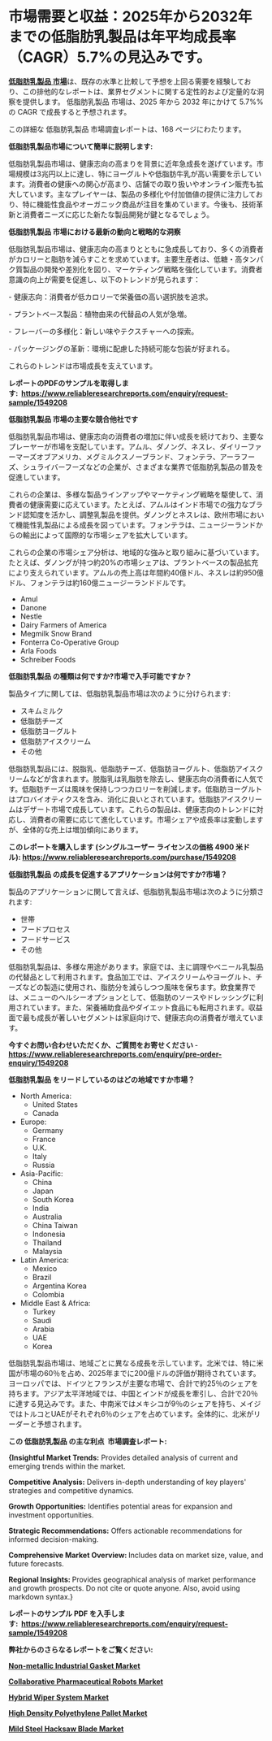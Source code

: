 <p><h1>市場需要と収益：2025年から2032年までの低脂肪乳製品は年平均成長率（CAGR）5.7%の見込みです。</h1></p><p data-sourcepos="1:1-1:157"><strong><a href="https://www.reliableresearchreports.com/low-fat-dairy-products-r1549208?utm_campaign=107&utm_medium=36&utm_source=Github&utm_content=ia&utm_term=24032025&utm_id=low-fat-dairy-products">低脂肪乳製品 市場</a></strong>は、既存の水準と比較して予想を上回る需要を経験しており、この排他的なレポートは、業界セグメントに関する定性的および定量的な洞察を提供します。 低脂肪乳製品 市場は、2025 年から 2032 年にかけて 5.7%% の CAGR で成長すると予想されます。</p>
<p data-sourcepos="3:1-3:50">この詳細な 低脂肪乳製品 市場調査レポートは、168 ページにわたります。</p>
<p><strong>低脂肪乳製品市場について簡単に説明します:</strong></p>
<p><p>低脂肪乳製品市場は、健康志向の高まりを背景に近年急成長を遂げています。市場規模は3兆円以上に達し、特にヨーグルトや低脂肪牛乳が高い需要を示しています。消費者の健康への関心が高まり、店舗での取り扱いやオンライン販売も拡大しています。主なプレイヤーは、製品の多様化や付加価値の提供に注力しており、特に機能性食品やオーガニック商品が注目を集めています。今後も、技術革新と消費者ニーズに応じた新たな製品開発が鍵となるでしょう。</p></p>
<p><strong>低脂肪乳製品 市場における最新の動向と戦略的な洞察</strong></p>
<p><p>低脂肪乳製品市場は、健康志向の高まりとともに急成長しており、多くの消費者がカロリーと脂肪を減らすことを求めています。主要生産者は、低糖・高タンパク質製品の開発や差別化を図り、マーケティング戦略を強化しています。消費者意識の向上が需要を促進し、以下のトレンドが見られます：</p><p>- 健康志向：消費者が低カロリーで栄養価の高い選択肢を追求。</p><p>- プラントベース製品：植物由来の代替品の人気が急増。</p><p>- フレーバーの多様化：新しい味やテクスチャーへの探索。</p><p>- パッケージングの革新：環境に配慮した持続可能な包装が好まれる。</p><p>これらのトレンドは市場成長を支えています。</p></p>
<p><strong>レポートのPDFのサンプルを取得します</strong><strong>:&nbsp;&nbsp;<a href="https://www.reliableresearchreports.com/enquiry/request-sample/1549208?utm_campaign=107&utm_medium=36&utm_source=Github&utm_content=ia&utm_term=24032025&utm_id=low-fat-dairy-products">https://www.reliableresearchreports.com/enquiry/request-sample/1549208</a></strong></p>
<p><strong>低脂肪乳製品 市場の主要な競合他社です</strong></p>
<p><p>低脂肪乳製品市場は、健康志向の消費者の増加に伴い成長を続けており、主要なプレーヤーが市場を支配しています。アムル、ダノング、ネスレ、ダイリーファーマーズオブアメリカ、メグミルクスノーブランド、フォンテラ、アーラフーズ、シュライバーフーズなどの企業が、さまざまな業界で低脂肪乳製品の普及を促進しています。</p><p>これらの企業は、多様な製品ラインアップやマーケティング戦略を駆使して、消費者の健康需要に応えています。たとえば、アムルはインド市場での強力なブランド認知度を活かし、調整乳製品を提供。ダノングとネスレは、欧州市場において機能性乳製品による成長を図っています。フォンテラは、ニュージーランドからの輸出によって国際的な市場シェアを拡大しています。</p><p>これらの企業の市場シェア分析は、地域的な強みと取り組みに基づいています。たとえば、ダノングが持つ約20%の市場シェアは、プラントベースの製品拡充により支えられています。アムルの売上高は年間約40億ドル、ネスレは約950億ドル、フォンテラは約160億ニュージーランドドルです。</p></p>
<p><ul><li>Amul</li><li>Danone</li><li>Nestle</li><li>Dairy Farmers of America</li><li>Megmilk Snow Brand</li><li>Fonterra Co-Operative Group</li><li>Arla Foods</li><li>Schreiber Foods</li></ul></p>
<p><strong>低脂肪乳製品 の種類は何ですか?市場で入手可能ですか？</strong></p>
<p>製品タイプに関しては、低脂肪乳製品市場は次のように分けられます:</p>
<p><ul><li>スキムミルク</li><li>低脂肪チーズ</li><li>低脂肪ヨーグルト</li><li>低脂肪アイスクリーム</li><li>その他</li></ul></p>
<p><p>低脂肪乳製品には、脱脂乳、低脂肪チーズ、低脂肪ヨーグルト、低脂肪アイスクリームなどが含まれます。脱脂乳は乳脂肪を除去し、健康志向の消費者に人気です。低脂肪チーズは風味を保持しつつカロリーを削減します。低脂肪ヨーグルトはプロバイオティクスを含み、消化に良いとされています。低脂肪アイスクリームはデザート市場で成長しています。これらの製品は、健康志向のトレンドに対応し、消費者の需要に応じて進化しています。市場シェアや成長率は変動しますが、全体的な売上は増加傾向にあります。</p></p>
<p><strong>このレポートを購入します (シングルユーザー ライセンスの価格 4900 米ドル):&nbsp;<a href="https://www.reliableresearchreports.com/purchase/1549208?utm_campaign=107&utm_medium=36&utm_source=Github&utm_content=ia&utm_term=24032025&utm_id=low-fat-dairy-products">https://www.reliableresearchreports.com/purchase/1549208</a></strong></p>
<p><strong>低脂肪乳製品 の成長を促進するアプリケーションは何ですか?市場？</strong></p>
<p>製品のアプリケーションに関して言えば、低脂肪乳製品市場は次のように分類されます:</p>
<p><ul><li>世帯</li><li>フードプロセス</li><li>フードサービス</li><li>その他</li></ul></p>
<p><p>低脂肪乳製品は、多様な用途があります。家庭では、主に調理やベニール乳製品の代替品として利用されます。食品加工では、アイスクリームやヨーグルト、チーズなどの製造に使用され、脂肪分を減らしつつ風味を保ちます。飲食業界では、メニューのヘルシーオプションとして、低脂肪のソースやドレッシングに利用されています。また、栄養補助食品やダイエット食品にも転用されます。収益面で最も成長が著しいセグメントは家庭向けで、健康志向の消費者が増えています。</p></p>
<p><strong>今すぐお問い合わせいただくか、ご質問をお寄せください</strong><strong>&nbsp;</strong>-<strong><a href="https://www.reliableresearchreports.com/enquiry/pre-order-enquiry/1549208?utm_campaign=107&utm_medium=36&utm_source=Github&utm_content=ia&utm_term=24032025&utm_id=low-fat-dairy-products">https://www.reliableresearchreports.com/enquiry/pre-order-enquiry/1549208</a></strong></p>
<p><strong>低脂肪乳製品 をリードしているのはどの地域ですか市場？</strong></p>
<p><ul>
    <li>
        North America:
        <ul>
            <li>United States</li>
            <li>Canada</li>
        </ul>
    </li>
    <li>
        Europe:
        <ul>
            <li>Germany</li>
            <li>France</li>
            <li>U.K.</li>
            <li>Italy</li>
            <li>Russia</li>
        </ul>
    </li>
    <li>
        Asia-Pacific:
        <ul>
            <li>China</li>
            <li>Japan</li>
            <li>South Korea</li>
            <li>India</li>
            <li>Australia</li>
            <li>China Taiwan</li>
            <li>Indonesia</li>
            <li>Thailand</li>
            <li>Malaysia</li>
        </ul>
    </li>
    <li>
        Latin America:
        <ul>
            <li>Mexico</li>
            <li>Brazil</li>
            <li>Argentina Korea</li>
            <li>Colombia</li>
        </ul>
    </li>
    <li>
        Middle East & Africa:
        <ul>
            <li>Turkey</li>
            <li>Saudi</li>
            <li>Arabia</li>
            <li>UAE</li>
            <li>Korea</li>
        </ul>
    </li>
    </ul></p>
<p><p>低脂肪乳製品市場は、地域ごとに異なる成長を示しています。北米では、特に米国が市場の60％を占め、2025年までに200億ドルの評価が期待されています。ヨーロッパでは、ドイツとフランスが主要な市場で、合計で約25％のシェアを持ちます。アジア太平洋地域では、中国とインドが成長を牽引し、合計で20％に達する見込みです。また、中南米ではメキシコが9％のシェアを持ち、メイジではトルコとUAEがそれぞれ6％のシェアを占めています。全体的に、北米がリーダーと予想されます。</p></p>
<p><strong>この 低脂肪乳製品 の主な利点&nbsp; 市場調査レポート:</strong></p>
<p><strong>{Insightful Market Trends:</strong> Provides detailed analysis of current and emerging trends within the market.</p>
<p><strong>Competitive Analysis:</strong> Delivers in-depth understanding of key players' strategies and competitive dynamics.</p>
<p><strong>Growth Opportunities:</strong> Identifies potential areas for expansion and investment opportunities.</p>
<p><strong>Strategic Recommendations:</strong> Offers actionable recommendations for informed decision-making.</p>
<p><strong>Comprehensive Market Overview: </strong>Includes data on market size, value, and future forecasts.</p>
<p><strong>Regional Insights: </strong>Provides geographical analysis of market performance and growth prospects. Do not cite or quote anyone. Also, avoid using markdown syntax.}</p>
<p><strong>レポートのサンプル PDF を入手します:&nbsp;</strong><strong>&nbsp;<a href="https://www.reliableresearchreports.com/enquiry/request-sample/1549208?utm_campaign=107&utm_medium=36&utm_source=Github&utm_content=ia&utm_term=24032025&utm_id=low-fat-dairy-products">https://www.reliableresearchreports.com/enquiry/request-sample/1549208</a></strong></p>
<p></p>
<p></p>
<p></p>
<p></p>
<p><strong>弊社からのさらなるレポートをご覧ください:</strong></p>
<p><strong><p><a href="https://github.com/rembaentin6f/Market-Research-Report-List-1/blob/main/non-metallic-industrial-gasket-market.md?utm_campaign=107&utm_medium=36&utm_source=Github&utm_content=ia&utm_term=24032025&utm_id=low-fat-dairy-products">Non-metallic Industrial Gasket Market</a></p><p><a href="https://github.com/timayuethem/Market-Research-Report-List-1/blob/main/collaborative-pharmaceutical-robots-market.md?utm_campaign=107&utm_medium=36&utm_source=Github&utm_content=ia&utm_term=24032025&utm_id=low-fat-dairy-products">Collaborative Pharmaceutical Robots Market</a></p><p><a href="https://github.com/molayrabeta/Market-Research-Report-List-1/blob/main/hybrid-wiper-system-market.md?utm_campaign=107&utm_medium=36&utm_source=Github&utm_content=ia&utm_term=24032025&utm_id=low-fat-dairy-products">Hybrid Wiper System Market</a></p><p><a href="https://github.com/koopalujale2/Market-Research-Report-List-1/blob/main/high-density-polyethylene-pallet-market.md?utm_campaign=107&utm_medium=36&utm_source=Github&utm_content=ia&utm_term=24032025&utm_id=low-fat-dairy-products">High Density Polyethylene Pallet Market</a></p><p><a href="https://github.com/dukawashviro/Market-Research-Report-List-1/blob/main/mild-steel-hacksaw-blade-market.md?utm_campaign=107&utm_medium=36&utm_source=Github&utm_content=ia&utm_term=24032025&utm_id=low-fat-dairy-products">Mild Steel Hacksaw Blade Market</a></p></strong></p>